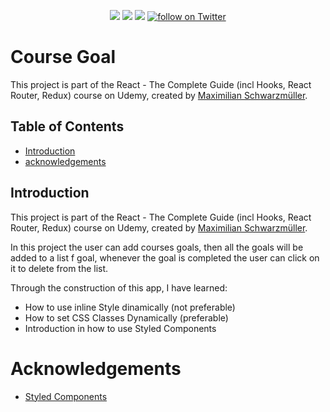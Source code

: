 <div id="top"></div>
  <p align="center">
    <a href="https://github.com/tatacsd/CourseGoal/graphs/contributors" alt="Contributors">
        <img src="https://img.shields.io/github/contributors/tatacsd/CourseGoal" /></a>
    <a href="https://github.com/tatacsd/CourseGoal/pulse" alt="Activity">
        <img src="https://img.shields.io/github/commit-activity/w/tatacsd/CourseGoal" /></a>
  <a href="https://thayscoursegoal.herokuapp.com/">
        <img src="https://img.shields.io/website?down_color=red&down_message=offline&up_message=online&url=https%3A%2F%2Fthaysexpensestrack.herokuapp.com%2F"></a>
    <a href="https://twitter.com/intent/follow?screen_name=casadothays">
        <img src="https://img.shields.io/twitter/follow/CasadoThays?style=social"
            alt="follow on Twitter"></a>
</p>


# Course Goal 


This project is part of the React - The Complete Guide (incl Hooks, React Router, Redux) course on Udemy, created by [Maximilian Schwarzmüller](https://www.udemy.com/course/react-the-complete-guide-incl-redux/#instructor-2).

<!-- TABLE OF CONTENTS -->
<div id="contents"></div>


## Table of Contents
- [Introduction](#introduction)
- [acknowledgements](#acknowledgements)

## Introduction
This project is part of the React - The Complete Guide (incl Hooks, React Router, Redux) course on Udemy, created by [Maximilian Schwarzmüller](https://www.udemy.com/course/react-the-complete-guide-incl-redux/#instructor-2).

In this project the user can add courses goals, then all the goals will be added to a list f goal, whenever the goal is completed the user can click on it to delete from the list.

Through the construction of this app, I have learned:
- How to use inline Style dinamically (not preferable)
- How to set CSS Classes Dynamically (preferable)
- Introduction in how to use Styled Components

# Acknowledgements

- [Styled Components](https://styled-components.com/)
